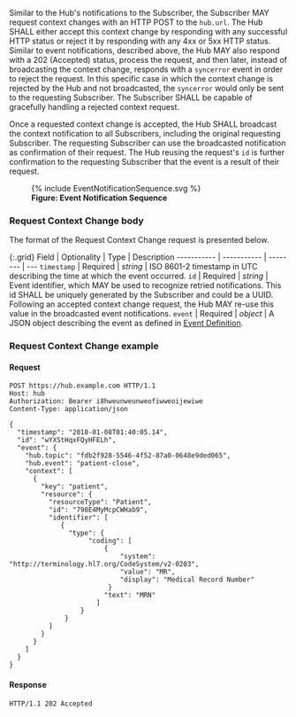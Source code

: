 Similar to the Hub's notifications to the Subscriber, the Subscriber MAY request context changes with an HTTP POST to the `hub.url`. The Hub SHALL either accept this context change by responding with any successful HTTP status or reject it by responding with any 4xx or 5xx HTTP status. Similar to event notifications, described above, the Hub MAY also respond with a 202 (Accepted) status, process the request, and then later, instead of broadcasting the context change, responds with a `syncerror` event in order to reject the request. In this specific case in which the context change is rejected by the Hub and not broadcasted, the `syncerror` would only be sent to the requesting Subscriber. The Subscriber SHALL be capable of gracefully handling a rejected context request. 

Once a requested context change is accepted, the Hub SHALL broadcast the context notification to all Subscribers, including the original requesting Subscriber. The requesting Subscriber can use the broadcasted notification as confirmation of their request. The Hub reusing the request's `id` is further confirmation to the requesting Subscriber that the event is a result of their request.

<figure>
  {% include EventNotificationSequence.svg %}
  <figcaption><b>Figure: Event Notification Sequence</b></figcaption>
</figure>

### Request Context Change body

The format of the Request Context Change request is presented below.

{:.grid}
Field       | Optionality | Type     | Description
----------- | ----------- | -------- | ---
`timestamp` | Required    | *string* | ISO 8601-2 timestamp in UTC describing the time at which the event occurred.
`id`        | Required    | *string* | Event identifier, which MAY be used to recognize retried notifications. This id SHALL be uniquely generated by the Subscriber and could be a UUID. Following an accepted context change request, the Hub MAY re-use this value in the broadcasted event notifications.
`event`     | Required    | *object* | A JSON object describing the event as defined in [Event Definition](2-3-Events.html).

### Request Context Change example

#### Request

```text
POST https://hub.example.com HTTP/1.1
Host: hub
Authorization: Bearer i8hweunweunweofiwweoijewiwe
Content-Type: application/json

{
  "timestamp": "2018-01-08T01:40:05.14",
  "id": "wYXStHqxFQyHFELh",
  "event": {
    "hub.topic": "fdb2f928-5546-4f52-87a0-0648e9ded065",
    "hub.event": "patient-close",
    "context": [
      {
        "key": "patient",
        "resource": {
          "resourceType": "Patient",
          "id": "798E4MyMcpCWHab9",
          "identifier": [
             {
               "type": {
                    "coding": [
                        {
                            "system": "http://terminology.hl7.org/CodeSystem/v2-0203",
                            "value": "MR",
                            "display": "Medical Record Number"
                         }
                        "text": "MRN"
                      ]
                  }
              }
          ]
        }
      }
    ]
  }
}
```

#### Response

```text
HTTP/1.1 202 Accepted
```

